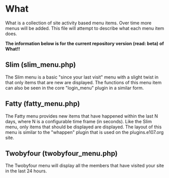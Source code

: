 # What

What is a collection of site activity based menu items. Over time more menus will be added. This file will attempt to describe what each menu item does.

**The information below is for the current repository version (read: beta) of What!!**


## Slim (slim_menu.php)

The Slim menu is a basic "since your last visit" menu with a slight twist in that only items that are new are displayed.
The functions of this menu item can also be seen in the core "login_menu" plugin in a similar form.


## Fatty (fatty_menu.php)

The Fatty menu provides new items that have happened within the last N days, where N is a configurable time frame (in seconds).
Like the Slim menu, only items that should be displayed are displayed. The layout of this menu is similar to the "whappen" plugin
that is used on the plugins.e107.org site.


## Twobyfour (twobyfour_menu.php)

The Twobyfour menu will display all the members that have visited your site in the last 24 hours.